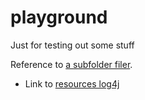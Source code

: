 # playground
Just for testing out some stuff


Reference to [a subfolder filer](src/playground/Main.java).

* Link to [resources log4j](resources/log4j2.xml)
